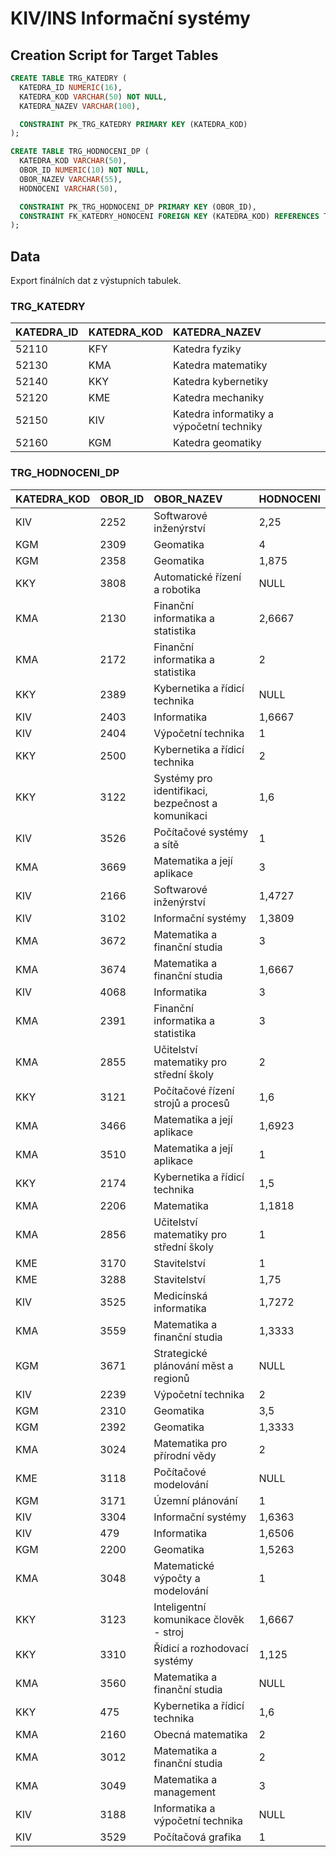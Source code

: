 # KIV/INS Informační systémy

## Creation Script for Target Tables

```sql
CREATE TABLE TRG_KATEDRY (
  KATEDRA_ID NUMERIC(16),
  KATEDRA_KOD VARCHAR(50) NOT NULL,
  KATEDRA_NAZEV VARCHAR(100),

  CONSTRAINT PK_TRG_KATEDRY PRIMARY KEY (KATEDRA_KOD)
);

CREATE TABLE TRG_HODNOCENI_DP (
  KATEDRA_KOD VARCHAR(50),
  OBOR_ID NUMERIC(10) NOT NULL,
  OBOR_NAZEV VARCHAR(55),
  HODNOCENI VARCHAR(50),

  CONSTRAINT PK_TRG_HODNOCENI_DP PRIMARY KEY (OBOR_ID),
  CONSTRAINT FK_KATEDRY_HONOCENI FOREIGN KEY (KATEDRA_KOD) REFERENCES TRG_KATEDRY (KATEDRA_KOD)
);
```

## Data

Export finálních dat z výstupních tabulek.

### TRG_KATEDRY

| KATEDRA\_ID | KATEDRA\_KOD | KATEDRA\_NAZEV                           |
| :---------- | :----------- | :--------------------------------------- |
| 52110       | KFY          | Katedra fyziky                           |
| 52130       | KMA          | Katedra matematiky                       |
| 52140       | KKY          | Katedra kybernetiky                      |
| 52120       | KME          | Katedra mechaniky                        |
| 52150       | KIV          | Katedra informatiky a výpočetní techniky |
| 52160       | KGM          | Katedra geomatiky                        |

### TRG_HODNOCENI_DP

| KATEDRA\_KOD | OBOR\_ID | OBOR\_NAZEV                                       | HODNOCENI |
| :----------- | :------- | :------------------------------------------------ | :-------- |
| KIV          | 2252     | Softwarové inženýrství                            | 2,25      |
| KGM          | 2309     | Geomatika                                         | 4         |
| KGM          | 2358     | Geomatika                                         | 1,875     |
| KKY          | 3808     | Automatické řízení a robotika                     | NULL      |
| KMA          | 2130     | Finanční informatika a statistika                 | 2,6667    |
| KMA          | 2172     | Finanční informatika a statistika                 | 2         |
| KKY          | 2389     | Kybernetika a řídicí technika                     | NULL      |
| KIV          | 2403     | Informatika                                       | 1,6667    |
| KIV          | 2404     | Výpočetní technika                                | 1         |
| KKY          | 2500     | Kybernetika a řídicí technika                     | 2         |
| KKY          | 3122     | Systémy pro identifikaci, bezpečnost a komunikaci | 1,6       |
| KIV          | 3526     | Počítačové systémy a sítě                         | 1         |
| KMA          | 3669     | Matematika a její aplikace                        | 3         |
| KIV          | 2166     | Softwarové inženýrství                            | 1,4727    |
| KIV          | 3102     | Informační systémy                                | 1,3809    |
| KMA          | 3672     | Matematika a finanční studia                      | 3         |
| KMA          | 3674     | Matematika a finanční studia                      | 1,6667    |
| KIV          | 4068     | Informatika                                       | 3         |
| KMA          | 2391     | Finanční informatika a statistika                 | 3         |
| KMA          | 2855     | Učitelství matematiky pro střední školy           | 2         |
| KKY          | 3121     | Počítačové řízení strojů a procesů                | 1,6       |
| KMA          | 3466     | Matematika a její aplikace                        | 1,6923    |
| KMA          | 3510     | Matematika a její aplikace                        | 1         |
| KKY          | 2174     | Kybernetika a řídicí technika                     | 1,5       |
| KMA          | 2206     | Matematika                                        | 1,1818    |
| KMA          | 2856     | Učitelství matematiky pro střední školy           | 1         |
| KME          | 3170     | Stavitelství                                      | 1         |
| KME          | 3288     | Stavitelství                                      | 1,75      |
| KIV          | 3525     | Medicínská informatika                            | 1,7272    |
| KMA          | 3559     | Matematika a finanční studia                      | 1,3333    |
| KGM          | 3671     | Strategické plánování měst a regionů              | NULL      |
| KIV          | 2239     | Výpočetní technika                                | 2         |
| KGM          | 2310     | Geomatika                                         | 3,5       |
| KGM          | 2392     | Geomatika                                         | 1,3333    |
| KMA          | 3024     | Matematika pro přírodní vědy                      | 2         |
| KME          | 3118     | Počítačové modelování                             | NULL      |
| KGM          | 3171     | Územní plánování                                  | 1         |
| KIV          | 3304     | Informační systémy                                | 1,6363    |
| KIV          | 479      | Informatika                                       | 1,6506    |
| KGM          | 2200     | Geomatika                                         | 1,5263    |
| KMA          | 3048     | Matematické výpočty a modelování                  | 1         |
| KKY          | 3123     | Inteligentní komunikace člověk - stroj            | 1,6667    |
| KKY          | 3310     | Řídicí a rozhodovací systémy                      | 1,125     |
| KMA          | 3560     | Matematika a finanční studia                      | NULL      |
| KKY          | 475      | Kybernetika a řídicí technika                     | 1,6       |
| KMA          | 2160     | Obecná matematika                                 | 2         |
| KMA          | 3012     | Matematika a finanční studia                      | 2         |
| KMA          | 3049     | Matematika a management                           | 3         |
| KIV          | 3188     | Informatika a výpočetní technika                  | NULL      |
| KIV          | 3529     | Počítačová grafika                                | 1         |
